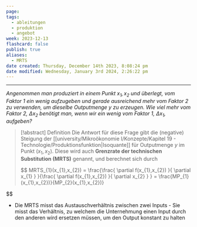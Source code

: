 ```yaml
---
page: 
tags:
  - ableitungen
  - produktion
  - angebot
week: 2023-12-13
flashcard: false
publish: true
aliases:
  - MRTS
date created: Thursday, December 14th 2023, 8:08:24 pm
date modified: Wednesday, January 3rd 2024, 2:26:22 pm
---
```

***

*Angenommen man produziert in einem Punkt $x_{1},x_{2}$ und überlegt, vom Faktor 1 ein wenig aufzugeben und gerade ausreichend mehr vom Faktor 2 zu verwenden, um dieselbe Outputmenge $y$ zu erzeugen.
Wie viel mehr vom Faktor 2, $\Delta x_{2}$ benötigt man, wenn wir ein wenig vom Faktor 1, $\Delta x_{1}$, aufgeben?*

> [!abstract] Definition 
> Die Antwort für diese Frage gibt die (negative) Steigung der [[university/Mikroökonomie I/Konzepte/Kapitel 19 - Technologie/Produktionsfunktion|Isoquante]] für Outputmenge $y$ im Punkt $(x_{1},x_{2})$. Diese wird auch **Grenzrate der technischen Substitution (MRTS)** genannt, und berechnet sich durch
>
> $$
> MRTS_{1}(x_{1},x_{2}) = \frac{\frac{ \partial f(x_{1},x_{2}) }{ \partial x_{1} } }{\frac{ \partial f(x_{1},x_{2}) }{ \partial x_{2} } } = \frac{MP_{1}(x_{1},x_{2})}{MP_{2}(x_{1},x_{2})}

$$

- Die MRTS misst das Austauschverhältnis zwischen zwei Inputs - Sie misst das Verhältnis, zu welchem die Unternehmung einen Input durch den anderen wird ersetzen müssen, um den Output konstant zu halten

